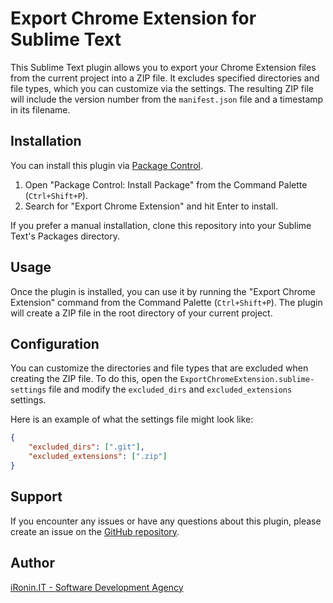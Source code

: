# Export Chrome Extension for Sublime Text

This Sublime Text plugin allows you to export your Chrome Extension files from the current project into a ZIP file. It excludes specified directories and file types, which you can customize via the settings. The resulting ZIP file will include the version number from the `manifest.json` file and a timestamp in its filename.

## Installation

You can install this plugin via [Package Control](https://packagecontrol.io/installation).

1. Open "Package Control: Install Package" from the Command Palette (`Ctrl+Shift+P`).
2. Search for "Export Chrome Extension" and hit Enter to install.

If you prefer a manual installation, clone this repository into your Sublime Text's Packages directory.

## Usage

Once the plugin is installed, you can use it by running the "Export Chrome Extension" command from the Command Palette (`Ctrl+Shift+P`). The plugin will create a ZIP file in the root directory of your current project.

## Configuration

You can customize the directories and file types that are excluded when creating the ZIP file. To do this, open the `ExportChromeExtension.sublime-settings` file and modify the `excluded_dirs` and `excluded_extensions` settings.

Here is an example of what the settings file might look like:

```json
{
    "excluded_dirs": [".git"],
    "excluded_extensions": [".zip"]
}
```

## Support

If you encounter any issues or have any questions about this plugin, please create an issue on the [GitHub repository](https://github.com/iRoninIT/sublimetext-chrome-extension-exporter).

## Author

[iRonin.IT - Software Development Agency](https://www.ironin.it)

